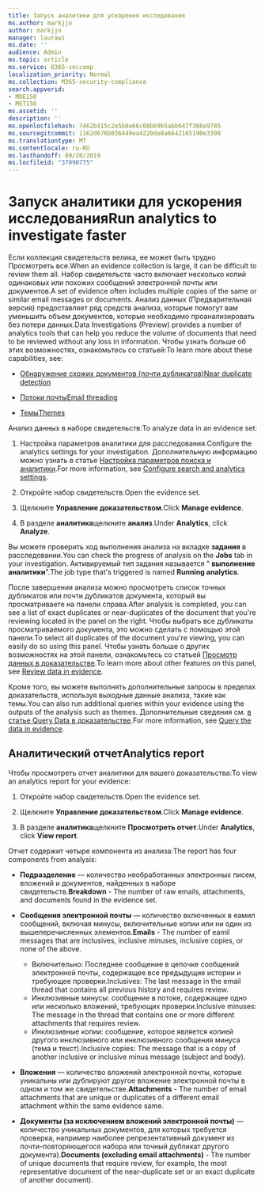 ```yaml
---
title: Запуск аналитики для ускорения исследования
ms.author: markjjo
author: markjjo
manager: laurawi
ms.date: ''
audience: Admin
ms.topic: article
ms.service: O365-seccomp
localization_priority: Normal
ms.collection: M365-security-compliance
search.appverid:
- MOE150
- MET150
ms.assetid: ''
description: ''
ms.openlocfilehash: 7462b415c2e5b0a66c08bb9b5abb647f366e9785
ms.sourcegitcommit: 1162d676b036449ea4220de8a6642165190e3398
ms.translationtype: MT
ms.contentlocale: ru-RU
ms.lasthandoff: 09/20/2019
ms.locfileid: "37090775"
---
```

# <a name="run-analytics-to-investigate-faster"></a><span data-ttu-id="b673c-102">Запуск аналитики для ускорения исследования</span><span class="sxs-lookup"><span data-stu-id="b673c-102">Run analytics to investigate faster</span></span>

<span data-ttu-id="b673c-103">Если коллекция свидетельств велика, ее может быть трудно Просмотреть все.</span><span class="sxs-lookup"><span data-stu-id="b673c-103">When an evidence collection is large, it can be difficult to review them all.</span></span> <span data-ttu-id="b673c-104">Набор свидетельств часто включает несколько копий одинаковых или похожих сообщений электронной почты или документов.</span><span class="sxs-lookup"><span data-stu-id="b673c-104">A set of evidence often includes multiple copies of the same or similar email messages or documents.</span></span> <span data-ttu-id="b673c-105">Анализ данных (Предварительная версия) предоставляет ряд средств анализа, которые помогут вам уменьшить объем документов, которые необходимо проанализировать без потери данных.</span><span class="sxs-lookup"><span data-stu-id="b673c-105">Data Investigations (Preview) provides a number of analytics tools that can help you reduce the volume of documents that need to be reviewed without any loss in information.</span></span> <span data-ttu-id="b673c-106">Чтобы узнать больше об этих возможностях, ознакомьтесь со статьей:</span><span class="sxs-lookup"><span data-stu-id="b673c-106">To learn more about these capabilities, see:</span></span>

- [<span data-ttu-id="b673c-107">Обнаружение схожих документов (почти дубликатов)</span><span class="sxs-lookup"><span data-stu-id="b673c-107">Near duplicate detection</span></span>](near-duplicates.md)

- [<span data-ttu-id="b673c-108">Потоки почты</span><span class="sxs-lookup"><span data-stu-id="b673c-108">Email threading</span></span>](email-threading.md)

- [<span data-ttu-id="b673c-109">Темы</span><span class="sxs-lookup"><span data-stu-id="b673c-109">Themes</span></span>](themes.md)

<span data-ttu-id="b673c-110">Анализ данных в наборе свидетельств:</span><span class="sxs-lookup"><span data-stu-id="b673c-110">To analyze data in an evidence set:</span></span>

1. <span data-ttu-id="b673c-111">Настройка параметров аналитики для расследования.</span><span class="sxs-lookup"><span data-stu-id="b673c-111">Configure the analytics settings for your investigation.</span></span> <span data-ttu-id="b673c-112">Дополнительную информацию можно узнать в статье [Настройка параметров поиска и аналитики](configure-search-analytics-settings.md).</span><span class="sxs-lookup"><span data-stu-id="b673c-112">For more information, see [Configure search and analytics settings](configure-search-analytics-settings.md).</span></span>

2. <span data-ttu-id="b673c-113">Откройте набор свидетельств.</span><span class="sxs-lookup"><span data-stu-id="b673c-113">Open the evidence set.</span></span>

3. <span data-ttu-id="b673c-114">Щелкните **Управление доказательством**.</span><span class="sxs-lookup"><span data-stu-id="b673c-114">Click **Manage evidence**.</span></span>

4. <span data-ttu-id="b673c-115">В разделе **аналитика**щелкните **анализ**.</span><span class="sxs-lookup"><span data-stu-id="b673c-115">Under **Analytics**, click **Analyze**.</span></span>

<span data-ttu-id="b673c-116">Вы можете проверить ход выполнения анализа на вкладке **задания** в расследовании.</span><span class="sxs-lookup"><span data-stu-id="b673c-116">You can check the progress of analysis on the **Jobs** tab in your investigation.</span></span> <span data-ttu-id="b673c-117">Активируемый тип задания называется " **выполнение аналитики**".</span><span class="sxs-lookup"><span data-stu-id="b673c-117">The job type that's triggered is named **Running analytics**.</span></span>

 <span data-ttu-id="b673c-118">После завершения анализа можно просмотреть список точных дубликатов или почти дубликатов документа, который вы просматриваете на панели справа.</span><span class="sxs-lookup"><span data-stu-id="b673c-118">After analysis is completed, you can see a list of exact duplicates or near-duplicates of the document that you're reviewing located in the panel on the right.</span></span> <span data-ttu-id="b673c-119">Чтобы выбрать все дубликаты просматриваемого документа, это можно сделать с помощью этой панели.</span><span class="sxs-lookup"><span data-stu-id="b673c-119">To select all duplicates of the document you're viewing, you can easily do so using this panel.</span></span> <span data-ttu-id="b673c-120">Чтобы узнать больше о других возможностях на этой панели, ознакомьтесь со статьей [Просмотр данных в доказательстве](review-data-in-evidence.md).</span><span class="sxs-lookup"><span data-stu-id="b673c-120">To learn more about other features on this panel, see [Review data in evidence](review-data-in-evidence.md).</span></span> 

<span data-ttu-id="b673c-121">Кроме того, вы можете выполнять дополнительные запросы в пределах доказательств, используя выходные данные анализа, такие как темы.</span><span class="sxs-lookup"><span data-stu-id="b673c-121">You can also run additional queries within your evidence using the outputs of the analysis such as themes.</span></span> <span data-ttu-id="b673c-122">Дополнительные сведения см. [в статье Query Data в доказательстве](evidence-query.md).</span><span class="sxs-lookup"><span data-stu-id="b673c-122">For more information, see [Query the data in evidence](evidence-query.md).</span></span>

## <a name="analytics-report"></a><span data-ttu-id="b673c-123">Аналитический отчет</span><span class="sxs-lookup"><span data-stu-id="b673c-123">Analytics report</span></span>

<span data-ttu-id="b673c-124">Чтобы просмотреть отчет аналитики для вашего доказательства:</span><span class="sxs-lookup"><span data-stu-id="b673c-124">To view an analytics report for your evidence:</span></span>

1. <span data-ttu-id="b673c-125">Откройте набор свидетельств.</span><span class="sxs-lookup"><span data-stu-id="b673c-125">Open the evidence set.</span></span>

2. <span data-ttu-id="b673c-126">Щелкните **Управление доказательством**.</span><span class="sxs-lookup"><span data-stu-id="b673c-126">Click **Manage evidence**.</span></span>

3. <span data-ttu-id="b673c-127">В разделе **аналитика**щелкните **Просмотреть отчет**.</span><span class="sxs-lookup"><span data-stu-id="b673c-127">Under **Analytics**, click **View report**.</span></span>

<span data-ttu-id="b673c-128">Отчет содержит четыре компонента из анализа:</span><span class="sxs-lookup"><span data-stu-id="b673c-128">The report has four components from analysis:</span></span>

- <span data-ttu-id="b673c-129">**Подразделение** — количество необработанных электронных писем, вложений и документов, найденных в наборе свидетельств.</span><span class="sxs-lookup"><span data-stu-id="b673c-129">**Breakdown** - The number of raw emails, attachments, and documents found in the evidence set.</span></span>

- <span data-ttu-id="b673c-130">**Сообщения электронной почты** — количество включенных в еамил сообщений, включая минусы, включительные копии или ни один из вышеперечисленных элементов.</span><span class="sxs-lookup"><span data-stu-id="b673c-130">**Emails** - The number of eamil messages that are inclusives, inclusive minuses, inclusive copies, or none of the above.</span></span>
   - <span data-ttu-id="b673c-131">Включительно: Последнее сообщение в цепочке сообщений электронной почты, содержащее все предыдущие истории и требующее проверки.</span><span class="sxs-lookup"><span data-stu-id="b673c-131">Inclusives: The last message in the email thread that contains all previous history and requires review.</span></span>
   - <span data-ttu-id="b673c-132">Инклюзивные минусы: сообщение в потоке, содержащее одно или несколько вложений, требующих проверки.</span><span class="sxs-lookup"><span data-stu-id="b673c-132">Inclusive minuses: The message in the thread that contains one or more different attachments that requires review.</span></span>
   - <span data-ttu-id="b673c-133">Инклюзивные копии: сообщение, которое является копией другого инклюзивного или инклюзивного сообщения минуса (тема и текст).</span><span class="sxs-lookup"><span data-stu-id="b673c-133">Inclusive copies: The message that is a copy of another inclusive or inclusive minus message (subject and body).</span></span>

- <span data-ttu-id="b673c-134">**Вложения** — количество вложений электронной почты, которые уникальны или дублируют другое вложение электронной почты в одном и том же свидетельстве.</span><span class="sxs-lookup"><span data-stu-id="b673c-134">**Attachments** - The number of email attachments that are unique or duplicates of a different email attachment within the same evidence same.</span></span>

- <span data-ttu-id="b673c-135">**Документы (за исключением вложений электронной почты)** — количество уникальных документов, для которых требуется проверка, например наиболее репрезентативный документ из почти-повторяющегося набора или точный дубликат другого документа).</span><span class="sxs-lookup"><span data-stu-id="b673c-135">**Documents (excluding email attachments)** - The number of unique documents that require review, for example, the most representative document of the near-duplicate set or an exact duplicate of another document).</span></span>